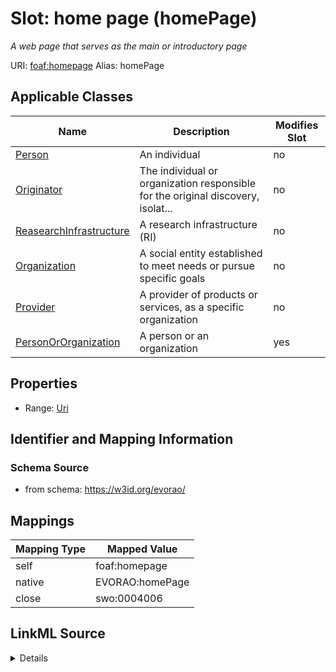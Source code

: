 

# Slot: home page (homePage) 


_A web page that serves as the main or introductory page_





URI: [foaf:homepage](http://xmlns.com/foaf/0.1/homepage)
Alias: homePage

<!-- no inheritance hierarchy -->





## Applicable Classes

| Name | Description | Modifies Slot |
| --- | --- | --- |
| [Person](Person.md) | An individual |  no  |
| [Originator](Originator.md) | The individual or organization responsible for the original discovery, isolat... |  no  |
| [ReasearchInfrastructure](ReasearchInfrastructure.md) | A research infrastructure (RI) |  no  |
| [Organization](Organization.md) | A social entity established to meet needs or pursue specific goals |  no  |
| [Provider](Provider.md) | A provider of products or services, as a specific organization |  no  |
| [PersonOrOrganization](PersonOrOrganization.md) | A person or an organization |  yes  |







## Properties

* Range: [Uri](Uri.md)





## Identifier and Mapping Information







### Schema Source


* from schema: https://w3id.org/evorao/




## Mappings

| Mapping Type | Mapped Value |
| ---  | ---  |
| self | foaf:homepage |
| native | EVORAO:homePage |
| close | swo:0004006 |




## LinkML Source

<details>
```yaml
name: homePage
description: A web page that serves as the main or introductory page
title: home page
from_schema: https://w3id.org/evorao/
close_mappings:
- swo:0004006
rank: 1000
slot_uri: foaf:homepage
alias: homePage
domain_of:
- PersonOrOrganization
range: uri
required: false
multivalued: false

```
</details>